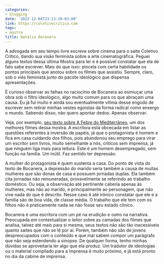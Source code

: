 ```yaml
---
categories:
- blogging
date: '2022-12-04T23:13:20-03:00'
link: https://coletivocritico.com
tags:
- mostra
title: Natália Bocanera
---
```


A advogada em seu tempo livre escreve sobre cinema para o saite Coletivo Crítico, dando sua visão feminista sobre a arte cinematográfica. Peguei alguns textos dessa última Mostra para ler e é possível constatar que ela de fato sabe escrever. Mais do que isso: pincela com certa habilidade os pontos principais que anotou sobre os filmes que assistiu. Sempre, claro, sob o viés feminista junto do pacote ideológico que dispensa apresentações.

É curioso observar as falhas no raciocínio de Bocanera ao esmiuçar uma obra sob o filtro ideológico, algo muito comum para os que abraçam uma causa. Eu já fui muito e ainda sou eventualmente vítima desse engodo de escrever sem retirar minhas vestes egoístas da forma radical como enxergo o mundo. Sabendo disso, não quero apontar dedos. Apenas observar.

Veja, por exemplo, [seu texto sobre A Febre do Mediterrâneo](https://coletivocritico.com/2022/10/22/46a-mostra-febre-do-mediterraneo/), um dos melhores filmes dessa mostra. A escritora está obcecada em listar as questões referentes à inversão de papéis, já que o protagonista é homem e fica em casa cuidando dos filhos, pois abandonou seu emprego para virar um escritor sem livros, muito semelhante a nós, críticos sem imprensa, já que ninguém liga mais para leitura. Este é um homem desempregado, sem função na família. Um inútil. Faz sentido ter depressão.

A mulher do protagonista é quem sustenta a casa. Do ponto de vista do texto de Bocanera, a depressão do marido seria também a causa de muitas mulheres que são donas de casa e possuem jornadas duplas. Ela também cita jornadas não remuneradas, provavelmente se referindo ao trabalho doméstico. Ou seja, a observação até pertinente caberia apenas às mulheres, mas não ao marido, e principalmente ao personagem, que não vive nada do que é descrito. Nesse caso é até irônico constatar que ele e a família são de boa vida, de classe média. O trabalho que ele tem com os filhos não é praticamente nada se não fosse seu estado clínico.

Bocanera é uma escritora com um pé na erudição e outro na narrativa. Preocupada em contextualizar o leitor sobre as camadas dos filmes que analisa, talvez até mais para si mesma, seus textos não são tão inacessíveis quanto saites que não se lê por aí. Porém, também não são de jovens despreocupados com o conteúdo e que mal sabem compor um parágrafo que não seja estendendo a sinopse. De qualquer forma, tenho minhas dúvidas se aproveitaria ler algo que ela produz. Um tradutor de ideologias ou o material compilado para a imprensa é muito próximo, e já está pronto no dia da cabine de imprensa.

